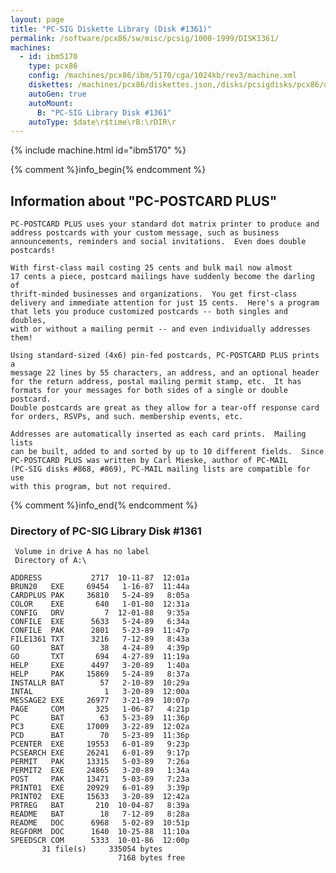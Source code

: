 ```yaml
---
layout: page
title: "PC-SIG Diskette Library (Disk #1361)"
permalink: /software/pcx86/sw/misc/pcsig/1000-1999/DISK1361/
machines:
  - id: ibm5170
    type: pcx86
    config: /machines/pcx86/ibm/5170/cga/1024kb/rev3/machine.xml
    diskettes: /machines/pcx86/diskettes.json,/disks/pcsigdisks/pcx86/diskettes.json
    autoGen: true
    autoMount:
      B: "PC-SIG Library Disk #1361"
    autoType: $date\r$time\rB:\rDIR\r
---
```


{% include machine.html id="ibm5170" %}

{% comment %}info_begin{% endcomment %}

## Information about "PC-POSTCARD PLUS"

    PC-POSTCARD PLUS uses your standard dot matrix printer to produce and
    address postcards with your custom message, such as business
    announcements, reminders and social invitations.  Even does double
    postcards!
    
    With first-class mail costing 25 cents and bulk mail now almost
    17 cents a piece, postcard mailings have suddenly become the darling of
    thrift-minded businesses and organizations.  You get first-class
    delivery and immediate attention for just 15 cents.  Here's a program
    that lets you produce customized postcards -- both singles and doubles,
    with or without a mailing permit -- and even individually addresses
    them!
    
    Using standard-sized (4x6) pin-fed postcards, PC-POSTCARD PLUS prints a
    message 22 lines by 55 characters, an address, and an optional header
    for the return address, postal mailing permit stamp, etc.  It has
    formats for your messages for both sides of a single or double
    postcard.
    Double postcards are great as they allow for a tear-off response card
    for orders, RSVPs, and such. membership events, etc.
    
    Addresses are automatically inserted as each card prints.  Mailing lists
    can be built, added to and sorted by up to 10 different fields.  Since
    PC-POSTCARD PLUS was written by Carl Mieske, author of PC-MAIL
    (PC-SIG disks #868, #869), PC-MAIL mailing lists are compatible for use
    with this program, but not required.
{% comment %}info_end{% endcomment %}


### Directory of PC-SIG Library Disk #1361

     Volume in drive A has no label
     Directory of A:\

    ADDRESS           2717  10-11-87  12:01a
    BRUN20   EXE     69454   1-16-87  11:44a
    CARDPLUS PAK     36810   5-24-89   8:05a
    COLOR    EXE       640   1-01-80  12:31a
    CONFIG   DRV         7  12-01-88   9:35a
    CONFILE  EXE      5633   5-24-89   6:34a
    CONFILE  PAK      2801   5-23-89  11:47p
    FILE1361 TXT      3216   7-12-89   8:43a
    GO       BAT        38   4-24-89   4:39p
    GO       TXT       694   4-27-89  11:19a
    HELP     EXE      4497   3-20-89   1:40a
    HELP     PAK     15869   5-24-89   8:37a
    INSTALLR BAT        57   2-10-89  10:29a
    INTAL                1   3-20-89  12:00a
    MESSAGE2 EXE     26977   3-21-89  10:07p
    PAGE     COM       325   1-06-87   4:21p
    PC       BAT        63   5-23-89  11:36p
    PC3      EXE     17009   3-22-89  12:02a
    PCD      BAT        70   5-23-89  11:36p
    PCENTER  EXE     19553   6-01-89   9:23p
    PCSEARCH EXE     26241   6-01-89   9:17p
    PERMIT   PAK     13315   5-03-89   7:26a
    PERMIT2  EXE     24865   3-20-89   1:34a
    POST     PAK     13471   5-03-89   7:23a
    PRINT01  EXE     20929   6-01-89   3:39p
    PRINT02  EXE     15633   3-20-89  12:42a
    PRTREG   BAT       210  10-04-87   8:39a
    README   BAT        18   7-12-89   8:28a
    README   DOC      6968   5-02-89  10:51p
    REGFORM  DOC      1640  10-25-88  11:10a
    SPEEDSCR COM      5333  10-01-86  12:00p
           31 file(s)     335054 bytes
                            7168 bytes free
